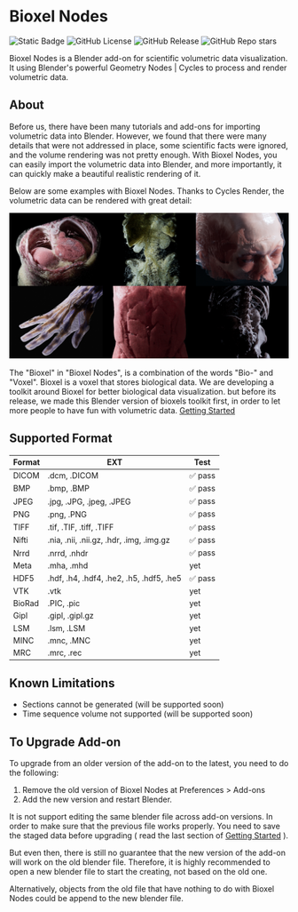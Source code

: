 # Bioxel Nodes

![Static Badge](https://img.shields.io/badge/Blender-orange?style=for-the-badge&logo=blender&logoColor=white)
![GitHub License](https://img.shields.io/github/license/OmooLab/BioxelNodes?style=for-the-badge)
![GitHub Release](https://img.shields.io/github/v/release/OmooLab/BioxelNodes?style=for-the-badge)
![GitHub Repo stars](https://img.shields.io/github/stars/OmooLab/BioxelNodes?style=for-the-badge)

Bioxel Nodes is a Blender add-on for scientific volumetric data visualization. It using Blender's powerful Geometry Nodes | Cycles to process and render volumetric data.

## About

Before us, there have been many tutorials and add-ons for importing volumetric data into Blender. However, we found that there were many details that were not addressed in place, some scientific facts were ignored, and the volume rendering was not pretty enough. With Bioxel Nodes, you can easily import the volumetric data into Blender, and more importantly, it can quickly make a beautiful realistic rendering of it.

Below are some examples with Bioxel Nodes. Thanks to Cycles Render, the volumetric data can be rendered with great detail:

![gallery](assets/gallery.png)

The "Bioxel" in "Bioxel Nodes", is a combination of the words "Bio-" and "Voxel". Bioxel is a voxel that stores biological data. We are developing a toolkit around Bioxel for better biological data visualization. but before its release, we made this Blender version of bioxels toolkit first, in order to let more people to have fun with volumetric data. [Getting Started](https://omoolab.github.io/BioxelNodes/latest/getting-started)

## Supported Format

| Format | EXT                                      | Test    |
| ------ | ---------------------------------------- | ------- |
| DICOM  | .dcm, .DICOM                             | ✅ pass |
| BMP    | .bmp, .BMP                               | ✅ pass |
| JPEG   | .jpg, .JPG, .jpeg, .JPEG                 | ✅ pass |
| PNG    | .png, .PNG                               | ✅ pass |
| TIFF   | .tif, .TIF, .tiff, .TIFF                 | ✅ pass |
| Nifti  | .nia, .nii, .nii.gz, .hdr, .img, .img.gz | ✅ pass |
| Nrrd   | .nrrd, .nhdr                             | ✅ pass |
| Meta   | .mha, .mhd                               | yet     |
| HDF5   | .hdf, .h4, .hdf4, .he2, .h5, .hdf5, .he5 | ✅ pass |
| VTK    | .vtk                                     | yet     |
| BioRad | .PIC, .pic                               | yet     |
| Gipl   | .gipl, .gipl.gz                          | yet     |
| LSM    | .lsm, .LSM                               | yet     |
| MINC   | .mnc, .MNC                               | yet     |
| MRC    | .mrc, .rec                               | yet     |

## Known Limitations

-   Sections cannot be generated (will be supported soon)
-   Time sequence volume not supported (will be supported soon)

## To Upgrade Add-on

To upgrade from an older version of the add-on to the latest, you need to do the following:

1. Remove the old version of Bioxel Nodes at Preferences > Add-ons
2. Add the new version and restart Blender.

It is not support editing the same blender file across add-on versions. In order to make sure that the previous file works properly. You need to save the staged data before upgrading ( read the last section of [Getting Started](https://omoolab.github.io/BioxelNodes/latest/getting-started/#share-your-file) ).

But even then, there is still no guarantee that the new version of the add-on will work on the old blender file. Therefore, it is highly recommended to open a new blender file to start the creating, not based on the old one.

Alternatively, objects from the old file that have nothing to do with Bioxel Nodes could be append to the new blender file.
